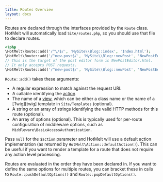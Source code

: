```yaml
---
title: Routes Overview
layout: docs
---
```


Routes are declared through the interfaces provided by the `Route` class. HotMelt will automatically load `Site/routes.php`, so you should use that file to declare routes.

``` php
<?php
\HotMelt\Route::add('/^\/$/', 'MySite\\Blog::index', 'Index.html');
\HotMelt\Route::add('/^new-post$/', 'MySite\\Blog::newPost', 'NewPostEditor.html');
// This is the target of the post editor form in NewPostEditor.html.
// It only accepts POST requests.
\HotMelt\Route::add('/^new-post$/', 'MySite\\Blog::newPost', 'NewPostEditor.html', 'POST');
```

`Route::add()` takes these arguments:

- A regular expression to match against the request URI.
- A callable identifying the [action][actions-overview].
- The name of a [view][views-overview], which can be either a class name or the name of a [Twig][twig] template in `Site/Templates` (optional).
- A string or an array of strings identifying the valid HTTP methods for this route (optional).
- An array of options (optional). This is typically used for per-route configuration of middleware options, such as `Middleware\BasicAccessAuthentication`.

Pass `null` for the `$action` parameter and HotMelt will use a default action implementation (as returned by `HotMelt\Action::defaultAction()`). This can be useful if you want to render a template for a route that does not require any action level processing.

Routes are evaluated in the order they have been declared in. If you want to define the same options for multiple routes, you can bracket these in calls to `Route::pushDefaultOptions()` and `Route::popDefaultOptions()`.

[actions-overview]: ../actions
[views-overview]: ../views